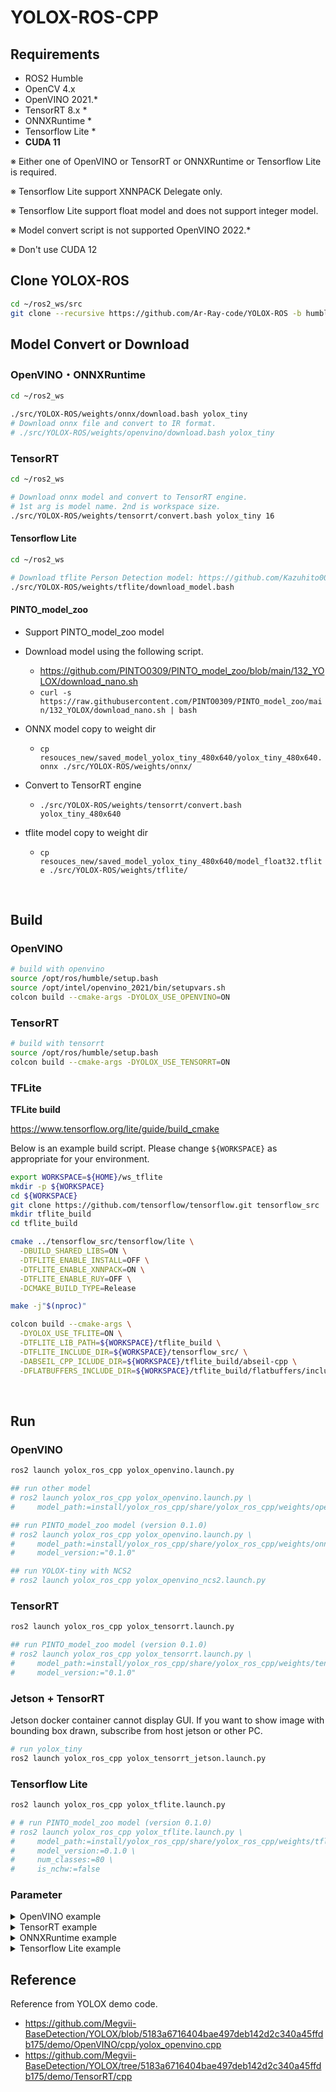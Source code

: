 # YOLOX-ROS-CPP

## Requirements
- ROS2 Humble
- OpenCV 4.x
- OpenVINO 2021.*
- TensorRT 8.x *
- ONNXRuntime *
- Tensorflow Lite *
- **CUDA 11**

※ Either one of OpenVINO or TensorRT or ONNXRuntime or Tensorflow Lite is required.

<!-- ※ ONNXRuntime support CPU or CUDA execute provider. -->

※ Tensorflow Lite support XNNPACK Delegate only.

※ Tensorflow Lite support float model and does not support integer model.

※ Model convert script is not supported OpenVINO 2022.*

※ Don't use CUDA 12


## Clone YOLOX-ROS
```bash
cd ~/ros2_ws/src
git clone --recursive https://github.com/Ar-Ray-code/YOLOX-ROS -b humble
```

## Model Convert or Download
### OpenVINO・ONNXRuntime
```bash
cd ~/ros2_ws

./src/YOLOX-ROS/weights/onnx/download.bash yolox_tiny
# Download onnx file and convert to IR format.
# ./src/YOLOX-ROS/weights/openvino/download.bash yolox_tiny
```

### TensorRT
```bash
cd ~/ros2_ws

# Download onnx model and convert to TensorRT engine.
# 1st arg is model name. 2nd is workspace size.
./src/YOLOX-ROS/weights/tensorrt/convert.bash yolox_tiny 16
```

#### Tensorflow Lite
```bash
cd ~/ros2_ws

# Download tflite Person Detection model: https://github.com/Kazuhito00/Person-Detection-using-RaspberryPi-CPU/
./src/YOLOX-ROS/weights/tflite/download_model.bash
```

#### PINTO_model_zoo
- Support PINTO_model_zoo model
- Download model using the following script.
  - https://github.com/PINTO0309/PINTO_model_zoo/blob/main/132_YOLOX/download_nano.sh
  - `curl -s https://raw.githubusercontent.com/PINTO0309/PINTO_model_zoo/main/132_YOLOX/download_nano.sh | bash`
  
- ONNX model copy to weight dir
  - `cp resouces_new/saved_model_yolox_tiny_480x640/yolox_tiny_480x640.onnx ./src/YOLOX-ROS/weights/onnx/`

- Convert to TensorRT engine
  - `./src/YOLOX-ROS/weights/tensorrt/convert.bash yolox_tiny_480x640`

- tflite model copy to weight dir
  - `cp resouces_new/saved_model_yolox_tiny_480x640/model_float32.tflite ./src/YOLOX-ROS/weights/tflite/`


<br>

## Build

### OpenVINO

```bash
# build with openvino
source /opt/ros/humble/setup.bash
source /opt/intel/openvino_2021/bin/setupvars.sh
colcon build --cmake-args -DYOLOX_USE_OPENVINO=ON
```

### TensorRT

```bash
# build with tensorrt
source /opt/ros/humble/setup.bash
colcon build --cmake-args -DYOLOX_USE_TENSORRT=ON
```

### TFLite

**TFLite build**

https://www.tensorflow.org/lite/guide/build_cmake

Below is an example build script.
Please change `${WORKSPACE}` as appropriate for your environment.
```bash
export WORKSPACE=${HOME}/ws_tflite
mkdir -p ${WORKSPACE}
cd ${WORKSPACE}
git clone https://github.com/tensorflow/tensorflow.git tensorflow_src
mkdir tflite_build
cd tflite_build

cmake ../tensorflow_src/tensorflow/lite \
  -DBUILD_SHARED_LIBS=ON \
  -DTFLITE_ENABLE_INSTALL=OFF \
  -DTFLITE_ENABLE_XNNPACK=ON \
  -DTFLITE_ENABLE_RUY=OFF \
  -DCMAKE_BUILD_TYPE=Release

make -j"$(nproc)"
```

```bash
colcon build --cmake-args \
  -DYOLOX_USE_TFLITE=ON \
  -DTFLITE_LIB_PATH=${WORKSPACE}/tflite_build \
  -DTFLITE_INCLUDE_DIR=${WORKSPACE}/tensorflow_src/ \
  -DABSEIL_CPP_ICLUDE_DIR=${WORKSPACE}/tflite_build/abseil-cpp \
  -DFLATBUFFERS_INCLUDE_DIR=${WORKSPACE}/tflite_build/flatbuffers/include
```

<br>

## Run

### OpenVINO
```bash
ros2 launch yolox_ros_cpp yolox_openvino.launch.py

## run other model
# ros2 launch yolox_ros_cpp yolox_openvino.launch.py \
#     model_path:=install/yolox_ros_cpp/share/yolox_ros_cpp/weights/openvino/yolox_s.xml

## run PINTO_model_zoo model (version 0.1.0)
# ros2 launch yolox_ros_cpp yolox_openvino.launch.py \
#     model_path:=install/yolox_ros_cpp/share/yolox_ros_cpp/weights/onnx/yolox_tiny_480x640.onnx \
#     model_version:="0.1.0"

## run YOLOX-tiny with NCS2
# ros2 launch yolox_ros_cpp yolox_openvino_ncs2.launch.py

```

### TensorRT
```bash
ros2 launch yolox_ros_cpp yolox_tensorrt.launch.py

## run PINTO_model_zoo model (version 0.1.0)
# ros2 launch yolox_ros_cpp yolox_tensorrt.launch.py \
#     model_path:=install/yolox_ros_cpp/share/yolox_ros_cpp/weights/tensorrt/yolox_tiny_480x640.trt \
#     model_version:="0.1.0"

```

### Jetson + TensorRT
Jetson docker container cannot display GUI.
If you want to show image with bounding box drawn, subscribe from host jetson or other PC.

```bash
# run yolox_tiny
ros2 launch yolox_ros_cpp yolox_tensorrt_jetson.launch.py
```

<!-- ### ONNXRuntime
```bash
# run yolox_tiny
ros2 launch yolox_ros_cpp yolox_onnxruntime.launch.py
``` -->

### Tensorflow Lite
```bash
ros2 launch yolox_ros_cpp yolox_tflite.launch.py

# # run PINTO_model_zoo model (version 0.1.0)
# ros2 launch yolox_ros_cpp yolox_tflite.launch.py \
#     model_path:=install/yolox_ros_cpp/share/yolox_ros_cpp/weights/tflite/model_float32.tflite \
#     model_version:=0.1.0 \
#     num_classes:=80 \
#     is_nchw:=false
```

### Parameter

<details>
<summary>OpenVINO example</summary>

- `model_path`: ./install/yolox_ros_cpp/share/yolox_ros_cpp/weights/openvino/yolox_tiny.xml
- `p6`: false
- `class_labels_path`: ""
  - if not set, use coco_names.
  - See [here](https://github.com/fateshelled/YOLOX-ROS/blob/dev_cpp/yolox_ros_cpp/yolox_ros_cpp/labels/coco_names.txt) for label format.
- `num_classes`: 80
- `model_version`: 0.1.1rc0
- `openvino/device`: CPU
- `conf`: 0.3
- `nms`: 0.45
- `imshow_isshow`: true
- `src_image_topic_name`: /image_raw
- `publish_image_topic_name`: /yolox/image_raw
- `publish_boundingbox_topic_name`: /yolox/bounding_boxes

</details>


<details>
<summary>TensorRT example</summary>

- `model_path`: ./install/yolox_ros_cpp/share/yolox_ros_cpp/weights/tensorrt/yolox_tiny.trt
- `p6`: false
- `class_labels_path`: ""
- `num_classes`: 80
- `model_version`: 0.1.1rc0
- `tensorrt/device`: 0
- `conf`: 0.3
- `nms`: 0.45
- `imshow_isshow`: true
- `src_image_topic_name`: /image_raw
- `publish_image_topic_name`: /yolox/image_raw
- `publish_boundingbox_topic_name`: /yolox/bounding_boxes

</details>

<details>
<summary>ONNXRuntime example</summary>


- `model_path`: ./install/yolox_ros_cpp/share/yolox_ros_cpp/weights/onnx/yolox_tiny.onnx
- `p6`: false
- `class_labels_path`: ""
- `num_classes`: 80
- `model_version`: 0.1.1rc0
- `onnxruntime/use_cuda`: true
- `onnxruntime/use_parallel`: false
- `onnxruntime/device_id`: 0
- `onnxruntime/inter_op_num_threads`: 1
  - if `onnxruntime/use_parallel` is true, the number of threads used to parallelize the execution of the graph (across nodes).
- `onnxruntime/intra_op_num_threads`: 1
  - the number of threads to use to run the model
- `conf`: 0.3
- `nms`: 0.45
- `imshow_isshow`: true
- `src_image_topic_name`: /image_raw
- `publish_image_topic_name`: /yolox/image_raw
- `publish_boundingbox_topic_name`: /yolox/bounding_boxes

</details>

<details>
<summary>Tensorflow Lite example</summary>

- `model_path`: ./install/yolox_ros_cpp/share/yolox_ros_cpp/weights/tflite/model.tflite
- `p6`: false
- `is_nchw`: true
- `class_labels_path`: ""
- `num_classes`: 1
- `model_version`: 0.1.1rc0
- `tflite/num_threads`: 1
- `conf`: 0.3
- `nms`: 0.45
- `imshow_isshow`: true
- `src_image_topic_name`: /image_raw
- `publish_image_topic_name`: /yolox/image_raw
- `publish_boundingbox_topic_name`: /yolox/bounding_boxes

</details>

## Reference
Reference from YOLOX demo code.
- https://github.com/Megvii-BaseDetection/YOLOX/blob/5183a6716404bae497deb142d2c340a45ffdb175/demo/OpenVINO/cpp/yolox_openvino.cpp
- https://github.com/Megvii-BaseDetection/YOLOX/tree/5183a6716404bae497deb142d2c340a45ffdb175/demo/TensorRT/cpp
